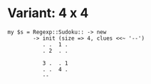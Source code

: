 # Variant: 4 x 4

<!-- %% svg-grid: none -->

~~~~
my $s = Regexp::Sudoku:: -> new
        -> init (size => 4, clues <<~ '--')
           . .  1 .
           . 2  . .

           3 .  . 1
           . .  4 .
           --
~~~~
